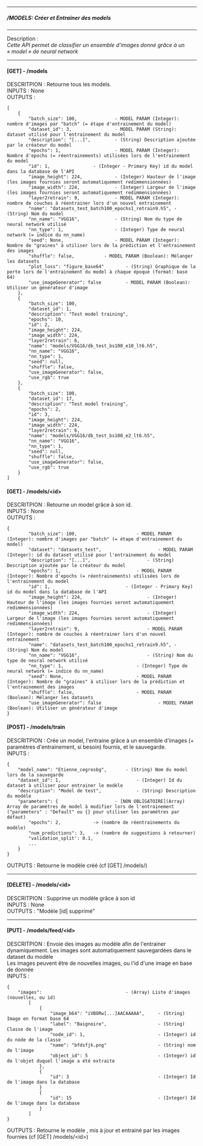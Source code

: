 _______________________________________________________________________________________
									             	                                    
 #####  /MODELS: _Créer et Entrainer des models_ 		 	                    
_______________________________________________________________________________________

Description : \
*Cette API permet de classifier un ensemble d’images donné grâce à un « model » de neural network*

___
#### [GET] - /models
DESCRITPION : Retourne tous les models. \
INPUTS : None \
OUTPUTS :  
       
    [   
        {
            "batch_size": 100, 		        - MODEL PARAM (Integer): nombre d'images par "batch" (= étape d'entrainement du model)
            "dataset_id": 3, 		        - MODEL PARAM (String): dataset utilisé pour l'entrainement du model
            "description": "[...]", 		- (String) Description ajoutée par le créateur du model
            "epochs": 1, 			        - MODEL PARAM (Integer): Nombre d'epochs (= réentrainements) utilisées lors de l'entrainement du model
            "id": 1, 				- (Integer - Primary Key) id du model dans la database de l'API
            "image_height": 224, 			- (Integer) Hauteur de l'image (les images fournies seront automatiquement redimmensionnées)
            "image_width": 224, 			- (Integer) Largeur de l'image (les images fournies seront automatiquement redimmensionnées)
            "layer2retrain": 9, 			- MODEL PARAM (Integer): nombre de couches à réentrainer lors d'un nouvel entrainement
            "name": "datasets_test_batch100_epochs1_retrain9.h5", - (String) Nom du model 
            "nn_name": "VGG16", 			- (String) Nom du type de neural network utilisé
            "nn_type": 1, 			        - (Integer) Type de neural network (= indice du nn_name)
            "seed": None,			        - MODEL PARAM (Integer): Nombre de "graines" à utiliser lors de la prédiction et l'entrainement des images
            "shuffle": false, 			- MODEL PARAM (Boolean): Mélanger les datasets
            "plot_loss": "figure_base64" 		- (String) Graphique de la perte lors de l'entrainement du model à chaque époque (format: base 64)
            "use_imageGenerator": false 		- MODEL PARAM (Boolean): Utiliser un générateur d'image
        },
        {
            "batch_size": 100,
            "dataset_id": 1,
            "description": "Test model training",
            "epochs": 10,
            "id": 2,
            "image_height": 224,
            "image_width": 224,
            "layer2retrain": 6,
            "name": "models/VGG16/db_test_bs100_e10_lt6.h5",
            "nn_name": "VGG16",
            "nn_type": 1,
            "seed": null,
            "shuffle": false,
            "use_imageGenerator": false,
            "use_rgb": true
        },
        {
            "batch_size": 100,
            "dataset_id": 17,
            "description": "Test model training",
            "epochs": 2,
            "id": 3,
            "image_height": 224,
            "image_width": 224,
            "layer2retrain": 6,
            "name": "models/VGG16/db_test_bs100_e2_lt6.h5",
            "nn_name": "VGG16",
            "nn_type": 1,
            "seed": null,
            "shuffle": false,
            "use_imageGenerator": false,
            "use_rgb": true
        }
    ]


#### [GET] - /models/\<id>  
DESCRITPION : Retourne un model grâce à son id. \
INPUTS : None \
OUTPUTS :    
 
    {
            "batch_size": 100, 			            - MODEL PARAM (Integer): nombre d'images par "batch" (= étape d'entrainement du model)
            "dataset": "datasets_test", 		            - MODEL PARAM (Integer): id du dataset utilisé pour l'entrainement du model
            "description": "[...]", 		            - (String) Description ajoutée par le créateur du model
            "epochs": 1, 				            - MODEL PARAM (Integer): Nombre d'epochs (= réentrainements) utilisées lors de l'entrainement du model
            "id": 1, 				            - (Integer - Primary Key) id du model dans la database de l'API
            "image_height": 224, 			            - (Integer) Hauteur de l'image (les images fournies seront automatiquement redimmensionnées)
            "image_width": 224, 			            - (Integer) Largeur de l'image (les images fournies seront automatiquement redimmensionnées)
            "layer2retrain": 9, 			            - MODEL PARAM (Integer): nombre de couches à réentrainer lors d'un nouvel entrainement
            "name": "datasets_test_batch100_epochs1_retrain9.h5", - (String) Nom du model 
            "nn_name": "VGG16", 			            - (String) Nom du type de neural network utilisé
            "nn_type": 1, 				            - (Integer) Type de neural network (= indice du nn_name)
            "seed": None,				            - MODEL PARAM (Integer): Nombre de "graines" à utiliser lors de la prédiction et l'entrainement des images
            "shuffle": false, 			            - MODEL PARAM (Boolean): Mélanger les datasets
            "use_imageGenerator": false 		            - MODEL PARAM (Boolean): Utiliser un générateur d'image
    }



#### [POST] - /models/train    

DESCRITPION : Crée un model, l'entraine grâce à un ensemble d'images (+ paramètres d'entrainement, si besoin) fournis, et le sauvegarde. \
INPUTS :

    {
        "model_name": "Etienne_cegrosbg", 		- (String) Nom du model lors de la sauvegarde
        "dataset_id": 1,                            - (Integer) Id du dataset à utiliser pour entrainer le modèle
        "description": "Model de test", 	        - (String) Description du modèle
        "parameters": { 			        - [NON OBLIGATOIRE](Array) Array de paramètres de model à modifier lors de l'entrainement ("parameters" : "Default" ou {} pour utiliser les paramètres par défaut)
            "epochs": 2,            -> (nombre de réentrainements du modèle)
            "num_predictions": 3,   -> (nombre de suggestions à retourner)
            "validation_split': 0.1,        
            ...
        } 					
    }

OUTPUTS :  Retourne le modèle créé (cf [GET] /models/<id>)

___
#### [DELETE] - /models/\<id>    

DESCRITPION : Supprime un modèle grâce à son id \
INPUTS : None \
OUTPUTS : "Modèle [id] supprimé"

___
#### [PUT] - /models/feed/\<id>    

DESCRITPION : Envoie des images au modèle afin de l'entrainer dynamiquement. Les images sont automatiquement 
sauvegardées dans le dataset du modèle\
Les images peuvent être de nouvelles images, ou l'id d'une image en base de donnée \
INPUTS : 

    {
        "images":                               - (Array) Liste d'images (nouvelles, ou id)
            [    
                {
                    "image_b64": "iVBORw[...]AACAAAAA",     - (String) Image en format base 64
                    "label": "Baignoire",                   - (String) Classe de l'image
                    "node_id": 1,                           - (Integer) id du node de la classe
                    "name": "bfdsfjk.png"                   - (String) nom de l'image
                    "object_id": 5                          - (Integer) id de l'objet duquel l'image a été extraite
                },
                {
                    "id": 3                                 - (Integer) Id de l'image dans la database
                }
                {
                    "id": 15                                - (Integer) Id de l'image dans la database
                }
            ]
    }
    
OUTPUTS : Retourne le modèle , mis à jour et entrainé par les images fournies (cf [GET] /models/\<id>)